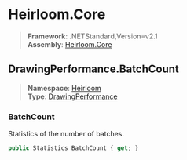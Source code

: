 # Heirloom.Core

> **Framework**: .NETStandard,Version=v2.1  
> **Assembly**: [Heirloom.Core][0]  

## DrawingPerformance.BatchCount

> **Namespace**: [Heirloom][0]  
> **Type**: [DrawingPerformance][1]  

### BatchCount

Statistics of the number of batches.

```cs
public Statistics BatchCount { get; }
```

[0]: ../../../Heirloom.Core.md
[1]: ../DrawingPerformance.md
